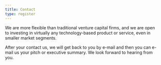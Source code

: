 ```yaml
---
title: Contact
type: register
---
```


We are more flexible than traditional venture capital firms, and we are open to investing in virtually any technology-based product or service, even in smaller market segments.

After your contact us, we will get back to you by e-mail and then you can e-mail us your pitch or executive summary. We look forward to hearing from you.